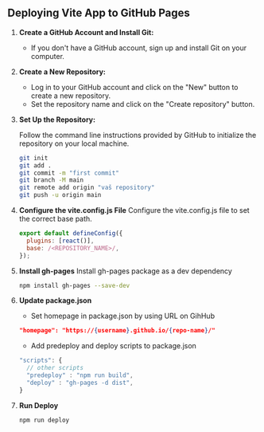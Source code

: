 
## Deploying Vite App to GitHub Pages

1.  **Create a GitHub Account and Install Git:**

    - If you don't have a GitHub account, sign up and install Git on your computer.

2.  **Create a New Repository:**

    - Log in to your GitHub account and click on the "New" button to create a new repository.
    - Set the repository name and click on the "Create repository" button.

3.  **Set Up the Repository:**

    Follow the command line instructions provided by GitHub to initialize the repository on your local machine.

    ```bash    
    git init
    git add .
    git commit -m "first commit"
    git branch -M main
    git remote add origin "vaš repository"
    git push -u origin main
    ```

4.  **Configure the vite.config.js File**
    Configure the vite.config.js file to set the correct base path.

    ```javascript
    export default defineConfig({
      plugins: [react()],
      base: /<REPOSITORY_NAME>/, 
    });
    ```

5.  **Install gh-pages**
    Install gh-pages package as a dev dependency

    ```bash
    npm install gh-pages --save-dev
    ```

6.  **Update package.json**

    - Set homepage in package.json by using URL on GihHub

    ```json
    "homepage": "https://{username}.github.io/{repo-name}/"
    ```

    - Add predeploy and deploy scripts to package.json

    ```javascript
    "scripts": {
      // other scripts
      "predeploy" : "npm run build",
      "deploy" : "gh-pages -d dist",
    }
    ```

7.  **Run Deploy**
    ```bash
    npm run deploy
    ```
